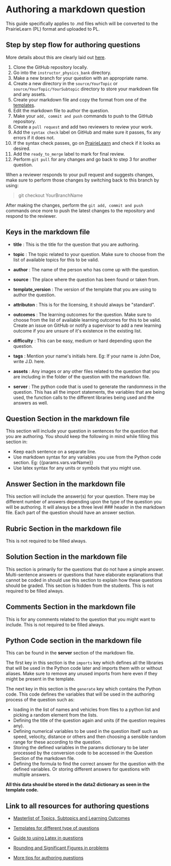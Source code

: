 # Authoring a markdown question

This guide specifically applies to .md files which will be converted to the PrairieLearn (PL) format and uploaded to PL.

## Step by step flow for authoring questions

More details about this are clearly laid out [here](https://firas.moosvi.com/oer/physicsbank/docs/authoring_questions.html).

1. Clone the GitHub repository locally.
2. Go into the `instructor_physics_bank` directory.
3. Make a new branch for your question with an appropriate name.
4. Create a new directory in the `source/YourTopic` or `source/YourTopic/YourSubtopic` directory to store your markdown file and any assets.
5. Create your markdown file and copy the format from one of the [templates](https://github.com/open-resources/instructor_physics_bank/tree/main/templates).
6. Edit the markdown file to author the question.
7. Make your `add, commit and push` commands to push to the GitHub repository.
8. Create a `pull request` and add two reviewers to review your work.
9. Add the `syntax check` label on GitHub and make sure it passes, fix any errors if it does not.
10. If the syntax check passes, go on [PrairieLearn](https://ca.prairielearn.org/pl/course_instance/2320/instructor/course_admin/questions) and check if it looks as desired.
11. Add the `ready_to_merge` label to mark for final review.
12. Perform `git pull` for any changes and go back to step 3 for another question.

When a reviewer responds to your pull request and suggests changes, make sure to perform those changes by switching back to this branch by using:

> git checkout YourBranchName

After making the changes, perform the `git add, commit and push` commands once more to push the latest changes to the repository and respond to the reviewer.

## Keys in the markdown file

- **title** : This is the title for the question that you are authoring.

- **topic** : The topic related to your question. Make sure to choose from the list of available topics for this to be valid.

- **author** :  The name of the person who has come up with the question.

- **source** : The place where the question has been found or taken from.

- **template_version** : The version of the template that you are using to author the question.

- **attributon** : This is for the licensing, it should always be "standard".

- **outcomes** : The learning outcomes for the question. Make sure to choose from the list of available learning outcomes for this to be valid. Create an issue on GitHub or notify a supervisor to add a new learning outcome if you are unsure of it's existence in the existing list.

- **difficulty** : This can be easy, medium or hard depending upon the question.

- **tags** : Mention your name's initials here. Eg: If your name is John Doe, write J.D. here. 

- **assets** : Any images or any other files related to the question that you are including in the folder of the question with the markdown file.

- **server** : The python code that is used to generate the randomness in the question. This has all the import statements, the variables that are being used, the function calls to the different libraries being used and the answers as well.

## Question Section in the markdown file

This section will include your question in sentences for the question that you are authoring.
You should keep the following in mind while filling this section in:

- Keep each sentence on a separate line.
- Use markdown syntax for any variables you use from the Python code section. Eg: {{params.vars.varName}}
- Use latex syntax for any units or symbols that you might use.

## Answer Section in the markdown file

This section will include the answer(s) for your question.
There may be different number of answers depending upon the type of the question you will be authoring.
It will always be a three level ### header in the markdown file.
Each part of the question should have an answer section.

## Rubric Section in the markdown file


This is not required to be filled always.

## Solution Section in the markdown file

This section is primarily for the questions that do not have a simple answer.
Multi-sentence answers or questions that have elaborate explanations that cannot be coded in should use this section to explain how these questions should be graded.
This section is hidden from the students.
This is not required to be filled always.

## Comments Section in the markdown file

This is for any comments related to the question that you might want to include.
This is not required to be filled always.

## Python Code section in the markdown file

This can be found in the **server** section of the markdown file.

The first key in this section is the `imports` key which defines all the libraries that will be used in the Python code later and imports them with or without aliases. Make sure to remove any unused imports from here even if they might be present in the template.

The next key in this section is the `generate` key which contains the Python code.
This code defines the variables that will be used in the authoring process of the question such as:

- loading in the list of names and vehicles from files to a python list and picking a random element from the lists.
- Defining the title of the question again and units (if the question requires any).
- Defining numerical variables to be used in the question itself such as speed, velocity, distance or others and then choosing a sensible random range for these according to the question.
- Storing the defined variables in the params dictionary to be later processed by the conversion code to be accessed in the Question Section of the markdown file.
- Defining the formula to find the correct answer for the question with the defined variables. Or storing different answers for questions with multiple answers.

**All this data should be stored in the data2 dictionary as seen in the template code.**

## Link to all resources for authoring questions

- [Masterlist of Topics, Subtopics and Learning Outcomes](https://github.com/open-resources/learning_outcomes/blob/main/Masterlist.csv)

- [Templates for different type of questions](https://github.com/open-resources/instructor_physics_bank/tree/main/templates)

- [Guide to using Latex in questions](https://firas.moosvi.com/oer/physicsbank/docs/latex.html)

- [Rounding and Significant Figures in problems](https://firas.moosvi.com/oer/physicsbank/docs/rounding.html)

- [More tips for authoring questions](https://firas.moosvi.com/oer/physicsbank/docs/tips.html)